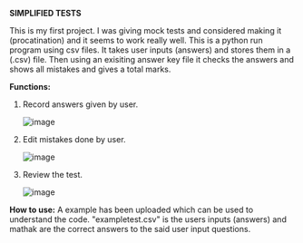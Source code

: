 **SIMPLIFIED TESTS**


This is my first project. I was giving mock tests and considered making it (procatination) and it seems to work really well.
This is a python run program using csv files. It takes user inputs (answers) and stores them in a (.csv) file. Then using an exisiting answer key file it checks the answers and shows all mistakes and gives a total marks.



**Functions:**
1. Record answers given by user.
   
   ![image](https://github.com/Deeptanil/simple-test/assets/86883566/d18f5a1d-ea18-48f6-9afe-20849947588f)


   
3. Edit mistakes done by user.
   
   ![image](https://github.com/Deeptanil/simple-test/assets/86883566/c4017d3b-d59a-4c48-9ce0-e36462dfb7e7)


   
5. Review the test.
   
   ![image](https://github.com/Deeptanil/simple-test/assets/86883566/5adc5494-8a60-45e9-9ca8-b2fb558fa640)


**How to use:**
A example has been uploaded which can be used to understand the code. "exampletest.csv" is the users inputs (answers) and mathak are the correct answers to the said user input questions.
